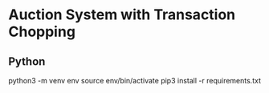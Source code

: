 # Auction System with Transaction Chopping

## Python

python3 -m venv env
source env/bin/activate
pip3 install -r requirements.txt
